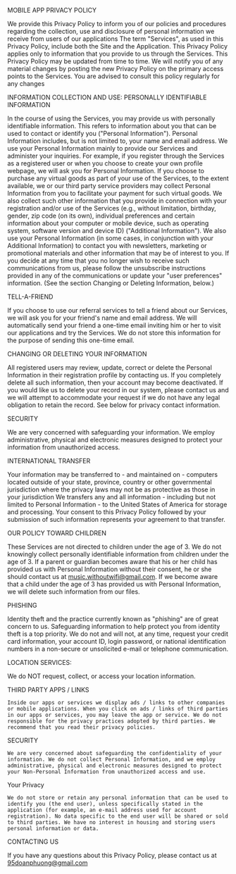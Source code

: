 MOBILE APP PRIVACY POLICY

 

We provide this Privacy Policy to inform you of our policies and procedures regarding the collection, use and disclosure of personal information we receive from users of our applications The term "Services", as used in this Privacy Policy, include both the Site and the Application. This Privacy Policy applies only to information that you provide to us through the Services. This Privacy Policy may be updated from time to time. We will notify you of any material changes by posting the new Privacy Policy on the primary access points to the Services. You are advised to consult this policy regularly for any changes

INFORMATION COLLECTION AND USE: PERSONALLY IDENTIFIABLE INFORMATION

In the course of using the Services, you may provide us with personally identifiable information. This refers to information about you that can be used to contact or identify you ("Personal Information"). Personal Information includes, but is not limited to, your name and email address. We use your Personal Information mainly to provide our Services and administer your inquiries. For example, if you register through the Services as a registered user or when you choose to create your own profile webpage, we will ask you for Personal Information. 
          If you choose to purchase any virtual goods as part of your use of the Services, to the extent available, we or our third party service providers may collect Personal Information from you to facilitate your payment for such virtual goods. 
          We also collect such other information that you provide in connection with your registration and/or use of the Services (e.g., without limitation, birthday, gender, zip code (on its own), individual preferences and certain information about your computer or mobile device, such as operating system, software version and device ID) ("Additional Information"). 
          We also use your Personal Information (in some cases, in conjunction with your Additional Information) to contact you with newsletters, marketing or promotional materials and other information that may be of interest to you. If you decide at any time that you no longer wish to receive such communications from us, please follow the unsubscribe instructions provided in any of the communications or update your "user preferences" information. (See the section Changing or Deleting Information, below.)

TELL-A-FRIEND

If you choose to use our referral services to tell a friend about our Services, we will ask you for your friend's name and email address. We will automatically send your friend a one-time email inviting him or her to visit our applications and try the Services. We do not store this information for the purpose of sending this one-time email.

CHANGING OR DELETING YOUR INFORMATION

All registered users may review, update, correct or delete the Personal Information in their registration profile by contacting us. If you completely delete all such information, then your account may become deactivated. If you would like us to delete your record in our system, please contact us and we will attempt to accommodate your request if we do not have any legal obligation to retain the record. See below for privacy contact information.

SECURITY

We are very concerned with safeguarding your information. We employ administrative, physical and electronic measures designed to protect your information from unauthorized access.

INTERNATIONAL TRANSFER

Your information may be transferred to - and maintained on - computers located outside of your state, province, country or other governmental jurisdiction where the privacy laws may not be as protective as those in your jurisdiction We transfers any and all information - including but not limited to Personal Information - to the United States of America for storage and processing. Your consent to this Privacy Policy followed by your submission of such information represents your agreement to that transfer.

OUR POLICY TOWARD CHILDREN

These Services are not directed to children under the age of 3. We do not knowingly collect personally identifiable information from children under the age of 3. If a parent or guardian becomes aware that his or her child has provided us with Personal Information without their consent, he or she should contact us at music.withoutwifi@gmail.com. If we become aware that a child under the age of 3 has provided us with Personal Information, we will delete such information from our files.

PHISHING

Identity theft and the practice currently known as "phishing" are of great concern to us. Safeguarding information to help protect you from identity theft is a top priority. We do not and will not, at any time, request your credit card information, your account ID, login password, or national identification numbers in a non-secure or unsolicited e-mail or telephone communication.

LOCATION SERVICES:

We do NOT request, collect, or access your location information.

THIRD PARTY APPS / LINKS

    Inside our apps or services we display ads / links to other companies or mobile applications. When you click on ads / links of third parties in our apps or services, you may leave the app or service. We do not responsible for the privacy practices adopted by third parties. We recommend that you read their privacy policies.

SECURITY

    We are very concerned about safeguarding the confidentiality of your information. We do not collect Personal Information, and we employ administrative, physical and electronic measures designed to protect your Non-Personal Information from unauthorized access and use.

Your Privacy

    We do not store or retain any personal information that can be used to identify you (the end user), unless specifically stated in the application (for example, an e-mail address used for account registration). No data specific to the end user will be shared or sold to third parties. We have no interest in housing and storing users personal information or data.

CONTACTING US

If you have any questions about this Privacy Policy, please contact us at 95doanphuong@gmail.com
